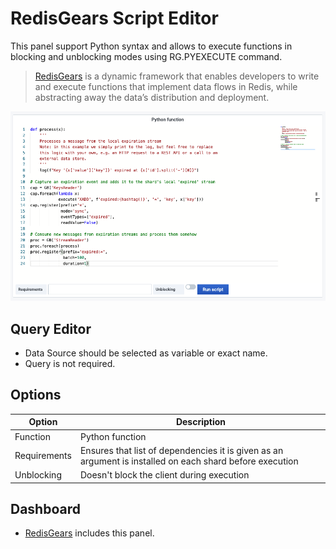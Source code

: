 # RedisGears Script Editor

This panel support Python syntax and allows to execute functions in blocking and unblocking modes using RG.PYEXECUTE command.

> [RedisGears](https://oss.redislabs.com/redisgears/) is a dynamic framework that enables developers to write and execute functions that implement data flows in Redis, while abstracting away the data’s distribution and deployment.

![RedisGears-Panel](../images/redis-app/panels/gears-panel.png)

## Query Editor

- Data Source should be selected as variable or exact name.
- Query is not required.

## Options

| Option       | Description                                                                                              |
| ------------ | -------------------------------------------------------------------------------------------------------- |
| Function     | Python function                                                                                          |
| Requirements | Ensures that list of dependencies it is given as an argument is installed on each shard before execution |
| Unblocking   | Doesn't block the client during execution                                                                |

## Dashboard

- [RedisGears](dashboards.md) includes this panel.
